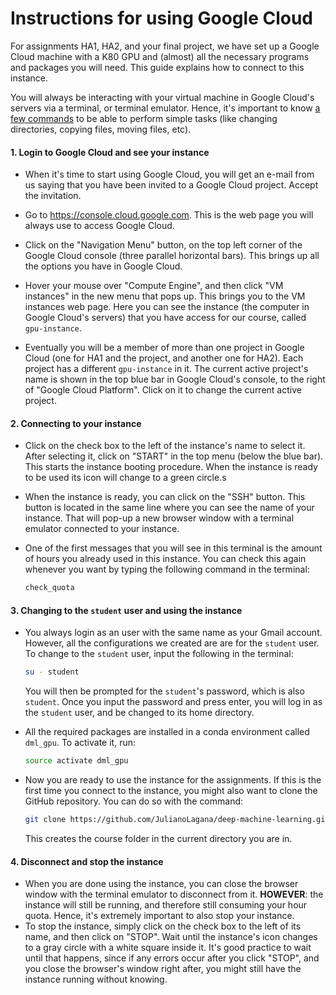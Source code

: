 # Instructions for using Google Cloud

For assignments HA1, HA2, and your final project, we have set up a Google Cloud machine with a K80 GPU and (almost) all the necessary programs and packages you will need. This guide explains how to connect to this instance.

You will always be interacting with your virtual machine in Google Cloud's servers via a terminal, or terminal emulator. Hence, it's important to know [a few commands](http://www.informit.com/blogs/blog.aspx?uk=The-10-Most-Important-Linux-Commands) to be able to perform simple tasks (like changing directories, copying files, moving files, etc).



#### 1. Login to Google Cloud and see your instance

- When it's time to start using Google Cloud, you will get an e-mail from us saying that you have been invited to a Google Cloud project. Accept the invitation.
- Go to https://console.cloud.google.com. This is the web page you will always use to access Google Cloud.

- Click on the "Navigation Menu" button, on the top left corner of the Google Cloud console (three parallel horizontal bars). This brings up all the options you have in Google Cloud.

- Hover your mouse over "Compute Engine", and then click "VM instances" in the new menu that pops up. This brings you to the VM instances web page. Here you can see the instance (the computer in Google Cloud's servers) that you have access for our course, called `gpu-instance`.
- Eventually you will be a member of more than one project in Google Cloud (one for HA1 and the project, and another one for HA2). Each project has a different `gpu-instance` in it. The current active project's name is shown in the top blue bar in Google Cloud's console, to the right of "Google Cloud Platform". Click on it to change the current active project.



#### 2. Connecting to your instance

- Click on the check box to the left of the instance's name to select it. After selecting it, click on "START" in the top menu (below the blue bar). This starts the instance booting procedure. When the instance is ready to be used its icon will change to a green circle.s

- When the instance is ready, you can click on the "SSH" button. This button is located in the same line where you can see the name of your instance. That will pop-up a new browser window with a terminal emulator connected to your instance.

- One of the first messages that you will see in this terminal is the amount of hours you already used in this instance. You can check this again whenever you want by typing the following command in the terminal:

  ```bash
  check_quota
  ```



#### 3. Changing to the `student` user and using the instance

- You always login as an user with the same name as your Gmail account. However, all the configurations we created are are for the `student` user. To change to the `student` user, input the following in the terminal:

  ```bash
  su - student
  ```

  You will then be prompted for the `student`'s password, which is also `student`. Once you input the password and press enter, you will log in as the `student` user, and be changed to its home directory.

- All the required packages are installed in a conda environment called `dml_gpu`. To activate it, run:

  ```bash
  source activate dml_gpu
  ```

- Now you are ready to use the instance for the assignments. If this is the first time you connect to the instance, you might also want to clone the GitHub repository. You can do so with the command:

  ```bash
  git clone https://github.com/JulianoLagana/deep-machine-learning.git
  ```

  This creates the course folder in the current directory you are in.



#### 4. Disconnect and stop the instance

- When you are done using the instance, you can close the browser window with the terminal emulator to disconnect from it. **HOWEVER**: the instance will still be running, and therefore still consuming your hour quota. Hence, it's extremely important to also stop your instance.
- To stop the instance, simply click on the check box to the left of its name, and then click on "STOP". Wait until the instance's icon changes to a gray circle with a white square inside it. It's good practice to wait until that happens, since if any errors occur after you click "STOP", and you close the browser's window right after, you might still have the instance running without knowing.